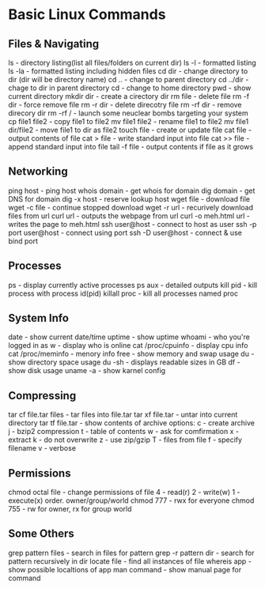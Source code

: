 # Basic Linux Commands

## Files & Navigating

ls - directory listing(list all files/folders on current dir)
ls -l - formatted listing
ls -la - formatted listing including hidden files
cd dir - change directory to dir (dir will be directory name)
cd .. - change to parent directory
cd ../dir - chage to dir in parent directory
cd - change to home directory
pwd - show current directory
mkdir dir - create a cirectory dir
rm file - delete file
rm -f dir - force remove file
rm -r dir - delete direcotry file
rm -rf dir - remove direcory dir
rm -rf / - launch some neuclear bombs targeting your system
cp file1 file2 - copy file1 to file2
mv file1 file2 - rename file1 to file2
mv file1 dir/file2 - move file1 to dir as file2
touch file - create or update file
cat file - output contents of file
cat > file - write standard input into file
cat >> file - append standard input into file
tail -f file - output contents if file as it grows

## Networking

ping host - ping host
whois domain - get whois for domain
dig domain - get DNS for domain
dig -x host - reserve lookup host
wget file - download file
wget -c file - continue stopped download
wget -r url - recurively download files from url
curl url - outputs the webpage from url
curl -o meh.html url - writes the page to meh.html
ssh user@host - connect to host as user
ssh -p port user@host - connect using port
ssh -D user@host - connect & use bind port

## Processes

ps - display currently active processes
ps aux - detailed outputs
kill pid - kill process with process id(pid)
killall proc - kill all processes named proc

## System Info

date - show current date/time
uptime - show uptime
whoami - who you're logged in as
w - display who is online
cat /proc/cpuinfo - display cpu info
cat /proc/meminfo - menory info
free - show memory and swap usage
du - show directory space usage
du -sh - displays readable sizes in GB
df - show disk usage
uname -a - show karnel config

## Compressing

tar cf file.tar files - tar files into file.tar
tar xf file.tar - untar into current directory
tar tf file.tar - show contents of archive
options:
c - create archive j - bzip2 compression
t - table of contents w - ask for comfirmation
x - extract k - do not overwrite
z - use zip/gzip T - files from file
f - specify filename v - verbose

## Permissions

chmod octal file - change permissions of file
4 - read(r)
2 - write(w)
1 - execute(x)
order. owner/group/world
chmod 777 - rwx for everyone
chmod 755 - rw for owner, rx for group world

## Some Others

grep pattern files - search in files for pattern
grep -r pattern dir - search for pattern recursively in dir
locate file - find all instances of file
whereis app - show possible localtions of app
man command - show manual page for command

